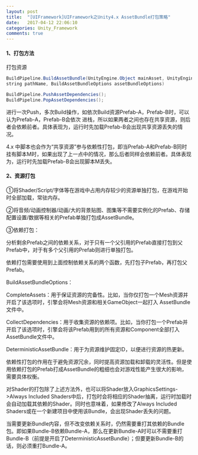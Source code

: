 ```yaml
---
layout: post
title:  "[UIFramework]UIFramework之Unity4.x AssetBundle打包策略"
date:   2017-04-12 22:06:10
categories: Unity_Framework
comments: true
---
```


#### 1、打包方法
打包资源
```java
BuildPipeline.BuildAssetBundle(UnityEngine.Object mainAsset, UnityEngine.Object[] assets,  
string pathName, BuildAssetBundleOptions assetBundleOptions)  
```

```java
BuildPipeline.PushAssetDependencies();  
BuildPipeline.PopAssetDependencies();  
```

进行一次Push，多次Build操作，如依次Build资源Prefab-A，Prefab-B时，可以认为Prefab-A，Prefab-B会依次 进栈，所以如果两者之间也存在共享资源，则后者会依赖前者。具体表现为，运行时先加载Prefab-B会出现共享资源丢失的情况。

4.x 中脚本也会作为“共享资源”参与依赖性打包，即当Prefab-A和Prefab-B同时挂有脚本M时，如果出现了上一点中的情况，那么后者同样会依赖前者。具体表现为，运行时先加载Prefab-B会出现脚本M丢失。

#### 2、资源打包

①将Shader/Script/字体等在游戏中占用内存较少的资源单独打包，在游戏开始时全部加载，常驻内存。

②将音频/动画控制器/动画/大的背景贴图、图集等不需要实例化的Prefab、存储配置设置/数据等相关的Prefab单独打包成AssetBundle。

③依赖打包：

分析剩余Prefab之间的依赖关系，对于只有一个父引用的Prefab直接打包到父Prefab中，对于有多个父引用的Prefab则进行单独打包。

依赖打包需要使用到上面控制依赖关系的两个函数，先打包子Prefab，再打包父Prefab。

BuildAssetBundleOptions：

CompleteAssets：用于保证资源的完备性。比如，当你仅打包一个Mesh资源并开启了该选项时，引擎会将Mesh资源和相关GameObject一起打入
AssetBundle文件中。

CollectDependencies：用于收集资源的依赖项。比如，当你打包一个Prefab并开启了该选项时，引擎会将该Prefab用到的所有资源和Component全部打入AssetBundle文件中。

DeterministicAssetBundle：用于为资源维护固定ID，以便进行资源的热更新。

依赖性打包的作用在于避免资源冗余，同时提高资源加载和卸载的灵活性。但是使用依赖打包的Prefab打成AssetBundle的粗细也会对游戏性能产生很大的影响，需要具体权衡。

对Shader的打包除了上述方法外，也可以将Shader放入GraphicsSettings->Always Included Shaders中后，打包时会将相应的Shader抽离，运行时加载时会自动加载其依赖的Shader。同时也意味着，如果修改了Always Included Shaders或在一个新建项目中使用该Bundle，会出现Shader丢失的问题。

当需要更新Bundle内容，但不改变依赖关系时，仍然需要重打其依赖的Bundle包。即如果Bundle-B依赖Bundle-A，那么在更新Bundle-A时可以不需要重打Bundle-B（前提是开启了DeterministicAssetBundle）；但要更新Bundle-B的话，则必须重打Bundle-A。